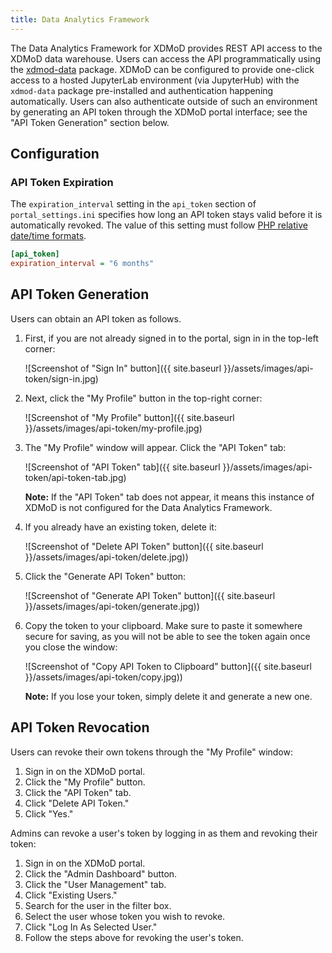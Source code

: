 ```yaml
---
title: Data Analytics Framework
---
```


The Data Analytics Framework for XDMoD provides REST API access to the XDMoD
data warehouse. Users can access the API programmatically using the
[xdmod-data](https://github.com/ubccr/xdmod-data) package. XDMoD can be
configured to provide one-click access to a hosted JupyterLab environment (via
JupyterHub) with the `xdmod-data` package pre-installed and authentication
happening automatically. Users can also authenticate outside of such an
environment by generating an API token through the XDMoD portal interface; see
the "API Token Generation" section below.

## Configuration

### API Token Expiration

The `expiration_interval` setting in the `api_token` section of
`portal_settings.ini` specifies how long an API token stays valid before it is
automatically revoked. The value of this setting must follow [PHP relative
date/time
formats](https://www.php.net/manual/en/datetime.formats.relative.php).

```ini
[api_token]
expiration_interval = "6 months"
```

## API Token Generation

Users can obtain an API token as follows.

1. First, if you are not already signed in to the portal, sign in in the
   top-left corner:

    ![Screenshot of "Sign In" button]({{ site.baseurl }}/assets/images/api-token/sign-in.jpg)

1. Next, click the "My Profile" button in the top-right corner:

    ![Screenshot of "My Profile" button]({{ site.baseurl }}/assets/images/api-token/my-profile.jpg)

1. The "My Profile" window will appear. Click the "API Token" tab:

    ![Screenshot of "API Token" tab]({{ site.baseurl }}/assets/images/api-token/api-token-tab.jpg)

    **Note:** If the "API Token" tab does not appear, it means this instance of
    XDMoD is not configured for the Data Analytics Framework.

1. If you already have an existing token, delete it:

    ![Screenshot of "Delete API Token" button]({{ site.baseurl }}/assets/images/api-token/delete.jpg))

1. Click the "Generate API Token" button:

    ![Screenshot of "Generate API Token" button]({{ site.baseurl }}/assets/images/api-token/generate.jpg))

1. Copy the token to your clipboard. Make sure to paste it somewhere secure for
   saving, as you will not be able to see the token again once you close the
   window:

    ![Screenshot of "Copy API Token to Clipboard" button]({{ site.baseurl }}/assets/images/api-token/copy.jpg))

     **Note:** If you lose your token, simply delete it and generate a new one.

## API Token Revocation

Users can revoke their own tokens through the "My Profile" window:

1. Sign in on the XDMoD portal.
1. Click the "My Profile" button.
1. Click the "API Token" tab.
1. Click "Delete API Token."
1. Click "Yes."

Admins can revoke a user's token by logging in as them and revoking their token:

1. Sign in on the XDMoD portal.
1. Click the "Admin Dashboard" button.
1. Click the "User Management" tab.
1. Click "Existing Users."
1. Search for the user in the filter box.
1. Select the user whose token you wish to revoke.
1. Click "Log In As Selected User."
1. Follow the steps above for revoking the user's token.
